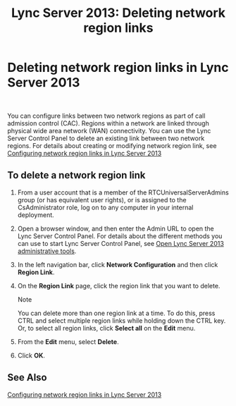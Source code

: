 ﻿---
title: 'Lync Server 2013: Deleting network region links'
TOCTitle: Deleting network region links
ms:assetid: 839273cd-d23f-4b38-84e6-d2dc972f49cd
ms:mtpsurl: https://technet.microsoft.com/en-us/library/JJ688114(v=OCS.15)
ms:contentKeyID: 49733712
ms.date: 07/23/2014
mtps_version: v=OCS.15
---

# Deleting network region links in Lync Server 2013

 


You can configure links between two network regions as part of call admission control (CAC). Regions within a network are linked through physical wide area network (WAN) connectivity. You can use the Lync Server Control Panel to delete an existing link between two network regions. For details about creating or modifying network region link, see [Configuring network region links in Lync Server 2013](lync-server-2013-configuring-network-region-links.md)

## To delete a network region link

1.  From a user account that is a member of the RTCUniversalServerAdmins group (or has equivalent user rights), or is assigned to the CsAdministrator role, log on to any computer in your internal deployment.

2.  Open a browser window, and then enter the Admin URL to open the Lync Server Control Panel. For details about the different methods you can use to start Lync Server Control Panel, see [Open Lync Server 2013 administrative tools](lync-server-2013-open-lync-server-administrative-tools.md).

3.  In the left navigation bar, click **Network Configuration** and then click **Region Link**.

4.  On the **Region Link** page, click the region link that you want to delete.
    

    > [!NOTE]
    > You can delete more than one region link at a time. To do this, press CTRL and select multiple region links while holding down the CTRL key. Or, to select all region links, click <STRONG>Select all</STRONG> on the <STRONG>Edit</STRONG> menu.



5.  From the **Edit** menu, select **Delete**.

6.  Click **OK**.

## See Also


[Configuring network region links in Lync Server 2013](lync-server-2013-configuring-network-region-links.md)

